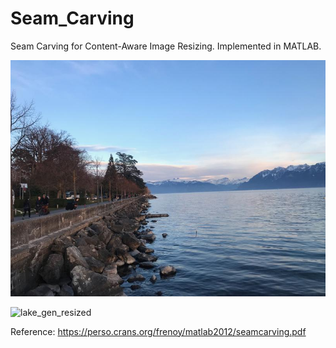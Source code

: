 # Seam_Carving
Seam Carving for Content-Aware Image Resizing. Implemented in MATLAB.

![lake_gen](lake_gen.jpg)

![lake_gen_resized](lake_gen_resized.jpg, "Content Aware Resizing")

Reference: https://perso.crans.org/frenoy/matlab2012/seamcarving.pdf
